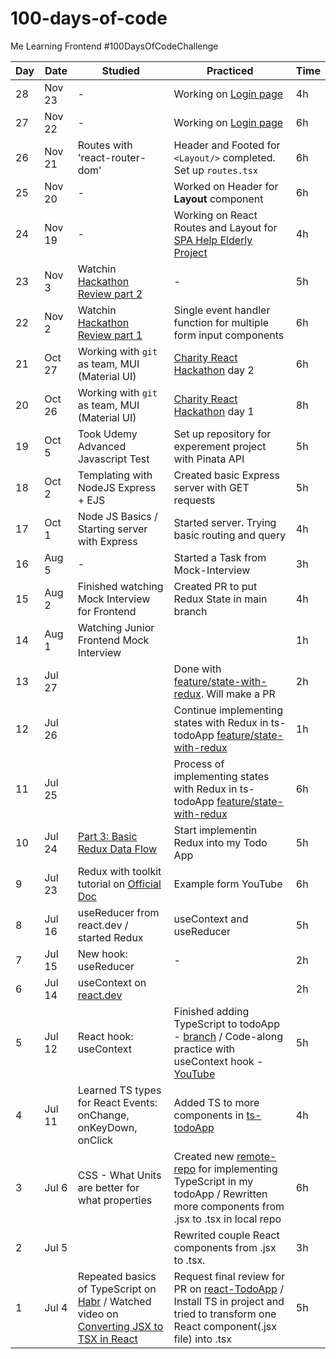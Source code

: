 # 100-days-of-code
Me Learning Frontend #100DaysOfCodeChallenge

| Day | Date | Studied | Practiced | Time |
| - | - | - | - | - |
| 28 | Nov 23 | - | Working on [Login page](https://github.com/gudzilla/help-elderly/tree/feature/login-page) | 4h |
| 27 | Nov 22 | - | Working on [Login page](https://github.com/gudzilla/help-elderly/tree/feature/login-page) | 6h |
| 26 | Nov 21 | Routes with 'react-router-dom' | Header and Footed for `<Layout/>` completed. Set up `routes.tsx`  | 6h |
| 25 | Nov 20 | - | Worked on Header for **Layout** component | 6h |
| 24 | Nov 19 | - | Working on React Routes and Layout for [SPA Help Elderly Project](https://github.com/gudzilla/help-elderly) | 4h |
| 23 | Nov 3 | Watchin [Hackathon Review part 2](https://www.youtube.com/watch?v=T1JGixhgEEk) | - | 5h |
| 22 | Nov 2 | Watchin [Hackathon Review part 1](https://www.youtube.com/watch?v=KEflsqVbsEc) | Single event handler function for multiple form input components  | 6h |
| 21 | Oct 27 | Working with `git` as team, MUI (Material UI) | [Charity React Hackathon](https://github.com/nat-davydova/charity_event_back_oct2024/tree/main) day 2 | 6h |
| 20 | Oct 26 | Working with `git` as team, MUI (Material UI) | [Charity React Hackathon](https://github.com/nat-davydova/charity_event_back_oct2024/tree/main) day 1 | 8h |
| 19 | Oct 5 | Took Udemy Advanced Javascript Test | Set up repository for experement project with Pinata API | 5h |
| 18 | Oct 2 | Templating with NodeJS Express + EJS | Created basic Express server with GET requests | 5h |
| 17 | Oct 1 | Node JS Basics / Starting server with Express | Started server. Trying basic routing and query | 4h |
| 16 | Aug 5 | - | Started a Task from Mock-Interview | 3h |
| 15 | Aug 2 | Finished watching Mock Interview for Frontend | Created PR to put Redux State in main branch | 4h |
| 14 | Aug 1 | Watching Junior Frontend Mock Interview |  | 1h |
| 13 | Jul 27 |  | Done with [feature/state-with-redux](https://github.com/gudzilla/ts-todoApp/tree/feature/state-with-redux). Will make a PR | 2h |
| 12 | Jul 26 |  | Continue implementing states with Redux in ts-todoApp [feature/state-with-redux](https://github.com/gudzilla/ts-todoApp/tree/feature/state-with-redux) | 1h |
| 11 | Jul 25 |  | Process of implementing states with Redux in ts-todoApp [feature/state-with-redux](https://github.com/gudzilla/ts-todoApp/tree/feature/state-with-redux) | 6h |
| 10 | Jul 24 | [Part 3: Basic Redux Data Flow](https://redux.js.org/tutorials/essentials/part-3-data-flow) | Start implementin Redux into my Todo App | 5h |
| 9 | Jul 23 | Redux with toolkit tutorial on [Official Doc](https://redux.js.org/tutorials/essentials/part-2-app-structure) | Example form YouTube | 6h |
| 8 | Jul 16 | useReducer from react.dev / started Redux | useContext and useReducer | 5h |
| 7 | Jul 15 | New hook: useReducer | - | 2h |
| 6 |Jul 14 | useContext on [react.dev](https://react.dev/reference/react/useContext) |  | 2h |
| 5 | Jul 12 | React hook: useContext | Finished adding TypeScript to todoApp - [branch](https://github.com/gudzilla/ts-todoApp/tree/feature/ts-implementation) / Code-along practice with useContext hook - [YouTube](https://www.youtube.com/watch?v=HYKDUF8X3qI&t=531s) | 5h |
| 4 | Jul 11 | Learned TS types for React Events: onChange, onKeyDown, onClick | Added TS to more components in [ts-todoApp](https://github.com/gudzilla/ts-todoApp) | 4h |
| 3 | Jul 6 | CSS - What Units are better for what properties | Created new [remote-repo](https://github.com/gudzilla/ts-todoApp) for implementing TypeScript in my todoApp / Rewritten more components from .jsx to .tsx in local repo | 6h |
| 2 | Jul 5 |  | Rewrited couple React components from .jsx to .tsx.  | 3h |
| 1 | Jul 4 | Repeated basics of TypeScript on [Habr](https://habr.com/ru/companies/timeweb/articles/707744/) / Watched video on [Converting JSX to TSX in React](https://www.youtube.com/watch?v=cnoM8scJZ98) | Request final review for PR on [react-TodoApp](https://github.com/gudzilla/react-todoApp/pull/1) / Install TS in project and tried to transform one React component(.jsx file) into .tsx | 5h |

